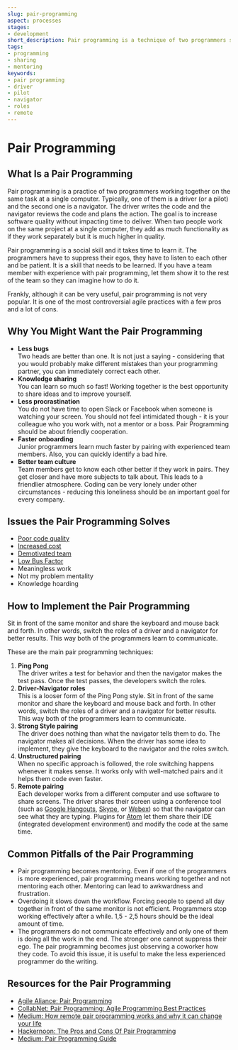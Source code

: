 ```yaml
---
slug: pair-programming
aspect: processes
stages:
- development
short_description: Pair programming is a technique of two programmers sharing a single workstation. The "driver" writes everything down and the "navigator" watches and makes suggestions. They switch the roles when necessary.
tags:
- programming
- sharing
- mentoring
keywords:
- pair programming
- driver
- pilot
- navigator
- roles
- remote
---
```


# Pair Programming

## What Is a Pair Programming

Pair programming is a practice of two programmers working together on the same task at a single computer. Typically, one of them is a driver (or a pilot) and the second one is a navigator. The driver writes the code and the navigator reviews the code and plans the action. The goal is to increase software quality without impacting time to deliver. When two people work on the same project at a single computer, they add as much functionality as if they work separately but it is much higher in quality.

Pair programming is a social skill and it takes time to learn it. The programmers have to suppress their egos, they have to listen to each other and be patient. It is a skill that needs to be learned. If you have a team member with experience with pair programming, let them show it to the rest of the team so they can imagine how to do it.

Frankly, although it can be very useful, pair programming is not very popular. It is one of the most controversial agile practices with a few pros and a lot of cons.

## Why You Might Want the Pair Programming

- **Less bugs**  
	Two heads are better than one. It is not just a saying - considering that you would probably make different mistakes than your programming partner, you can immediately correct each other.
- **Knowledge sharing**  
	You can learn so much so fast! Working together is the best opportunity to share ideas and to improve yourself.
- **Less procrastination**  
	You do not have time to open Slack or Facebook when someone is watching your screen. You should not feel intimidated though - it is your colleague who you work with, not a mentor or a boss. Pair Programming should be about friendly cooperation.
- **Faster onboarding**  
	Junior programmers learn much faster by pairing with experienced team members. Also, you can quickly identify a bad hire.
- **Better team culture**  
	Team members get to know each other better if they work in pairs. They get closer and have more subjects to talk about. This leads to a friendlier atmosphere. Coding can be very lonely under other circumstances - reducing this loneliness should be an important goal for every company.

## Issues the Pair Programming Solves

- [Poor code quality](/issues/poor-code-quality)
- [Increased cost](/issues/increased-cost)
- [Demotivated team](/issues/demotivated-team)
- [Low Bus Factor](/issues/bus-factor)
- Meaningless work
- Not my problem mentality
- Knowledge hoarding

## How to Implement the Pair Programming

Sit in front of the same monitor and share the keyboard and mouse back and forth. In other words, switch the roles of a driver and a navigator for better results. This way both of the programmers learn to communicate.

These are the main pair programming techniques:

1. **Ping Pong**  
	The driver writes a test for behavior and then the navigator makes the test pass. Once the test passes, the developers switch the roles.
2. **Driver-Navigator roles**  
	This is a looser form of the Ping Pong style. Sit in front of the same monitor and share the keyboard and mouse back and forth. In other words, switch the roles of a driver and a navigator for better results. This way both of the programmers learn to communicate.
3. **Strong Style pairing**  
	The driver does nothing than what the navigator tells them to do. The navigator makes all decisions. When the driver has some idea to implement, they give the keyboard to the navigator and the roles switch.
4. **Unstructured pairing**  
	When no specific approach is followed, the role switching happens whenever it makes sense. It works only with well-matched pairs and it helps them code even faster.
5. **Remote pairing**  
	Each developer works from a different computer and use software to share screens. The driver shares their screen using a conference tool (such as [Google Hangouts](https://tools.google.com/dlpage/hangoutplugin), [Skype](https://www.skype.com/), or [Webex](https://www.webex.com/)) so that the navigator can see what they are typing. Plugins for [Atom](https://atom.io/) let them share their IDE (integrated development environment) and modify the code at the same time.

## Common Pitfalls of the Pair Programming

- Pair programming becomes mentoring. Even if one of the programmers is more experienced, pair programming means working together and not mentoring each other. Mentoring can lead to awkwardness and frustration.
- Overdoing it slows down the workflow. Forcing people to spend all day together in front of the same monitor is not efficient. Programmers stop working effectively after a while. 1,5 - 2,5 hours should be the ideal amount of time.
- The programmers do not communicate effectively and only one of them is doing all the work in the end. The stronger one cannot suppress their ego. The pair programming becomes just observing a coworker how they code. To avoid this issue, it is useful to make the less experienced programmer do the writing.

## Resources for the Pair Programming

- [Agile Aliance: Pair Programming](https://www.agilealliance.org/glossary/pairing/)
- [CollabNet: Pair Programming: Agile Programming Best Practices](https://resources.collab.net/agile-101/pair-programming)
- [Medium: How remote pair programming works and why it can change your life](https://medium.freecodecamp.org/how-remote-pair-programming-works-and-why-it-can-change-your-life-cd7b767dc60f)
- [Hackernoon: The Pros and Cons Of Pair Programming](https://hackernoon.com/the-ultimate-guide-to-pair-programming-b606625bc784)
- [Medium: Pair Programming Guide](https://medium.com/@weblab_tech/pair-programming-guide-a76ca43ff389)
